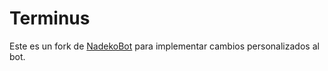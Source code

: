 # Terminus

Este es un fork de [NadekoBot](https://gitlab.com/Kwoth/nadekobot) para implementar cambios personalizados al bot.
